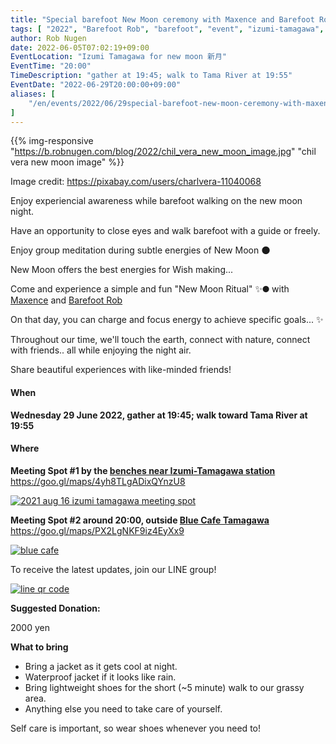 ```yaml
---
title: "Special barefoot New Moon ceremony with Maxence and Barefoot Rob"
tags: [ "2022", "Barefoot Rob", "barefoot", "event", "izumi-tamagawa", "june", "new moon", "riverside", "tamagawa", "walk", "はだし", "多摩川", "新月", "裸足のロブ" ]
author: Rob Nugen
date: 2022-06-05T07:02:19+09:00
EventLocation: "Izumi Tamagawa for new moon 新月"
EventTime: "20:00"
TimeDescription: "gather at 19:45; walk to Tama River at 19:55"
EventDate: "2022-06-29T20:00:00+09:00"
aliases: [
    "/en/events/2022/06/29special-barefoot-new-moon-ceremony-with-maxence-and-barefoot-rob",
]
---
```


{{% img-responsive "https://b.robnugen.com/blog/2022/chil_vera_new_moon_image.jpg" "chil vera new moon image" %}}

<div class="note">Image credit:
<a href="https://pixabay.com/users/charlvera-11040068">https://pixabay.com/users/charlvera-11040068</a>
</div>

Enjoy experiencial awareness while barefoot
walking on the new moon night.

Have an opportunity to close eyes and
walk barefoot with a guide or freely.

Enjoy group meditation during subtle energies of New Moon 🌑

New Moon offers the best energies for Wish making...

Come and experience a simple and fun "New Moon Ritual" ✨🌑 with [Maxence](https://livespiritual4.wordpress.com/about-maxence/) and [Barefoot Rob](https://www.robnugen.com/en/about/)

On that day, you can charge and focus energy to achieve specific goals... ✨

Throughout our time,
we'll touch the earth,
connect with nature,
connect with friends..
all while enjoying the night air.

Share beautiful experiences with like-minded friends!

#### When

**Wednesday 29 June 2022, gather at 19:45; walk toward Tama River at 19:55**

#### Where

**Meeting Spot #1 by the [benches near Izumi-Tamagawa station](https://goo.gl/maps/4yh8TLgADixQYnzU8)**
https://goo.gl/maps/4yh8TLgADixQYnzU8

[![2021 aug 16 izumi tamagawa meeting spot](//b.robnugen.com/blog/2021/thumbs/2021_aug_16_izumi_tamagawa_meeting_spot.png)](//b.robnugen.com/blog/2021/2021_aug_16_izumi_tamagawa_meeting_spot.png)

**Meeting Spot #2 around 20:00, outside [Blue Cafe Tamagawa](https://blue-tamagawa.jp/#section2)**
https://goo.gl/maps/PX2LgNKF9iz4EyXx9

[![blue cafe](//b.robnugen.com/blog/2022/thumbs/blue_cafe.jpg)](//b.robnugen.com/blog/2022/blue_cafe.jpg)

To receive the latest updates, join our LINE group!

[![line qr code](//b.robnugen.com/blog/2021/thumbs/2021_sep_25_rob_line_qr_code_text_walk_and_talk.jpg)](//b.robnugen.com/blog/2021/2021_sep_25_rob_line_qr_code_text_walk_and_talk.jpg)

**Suggested Donation:**

2000 yen

**What to bring**

* Bring a jacket as it gets cool at night.
* Waterproof jacket if it looks like rain.
* Bring lightweight shoes for the short (~5 minute) walk to our grassy area.
* Anything else you need to take care of yourself.

Self care is important, so wear shoes whenever you need to!
